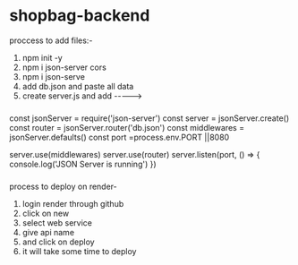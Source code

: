 # shopbag-backend

proccess to add files:- 
1. npm init -y 
2. npm i json-server cors
3. npm i json-serve
4. add db.json and paste  all data
5. create server.js  and add ----->
###
const jsonServer = require('json-server')
const server = jsonServer.create()
const router = jsonServer.router('db.json')
const middlewares = jsonServer.defaults()
const port =process.env.PORT ||8080

server.use(middlewares)
server.use(router)
server.listen(port, () => {
  console.log('JSON Server is running')
})

###
process to deploy on render-
1.  login render through github
2.  click on new 
3.  select web service
4.  give api name
5.  and click on deploy
6.  it will take some time to deploy
